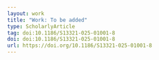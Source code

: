 ```yaml
---
layout: work
title: "Work: To be added"
type: ScholarlyArticle
tag: doi:10.1186/S13321-025-01001-8
doi: doi:10.1186/S13321-025-01001-8
url: https://doi.org/10.1186/S13321-025-01001-8
---
```

